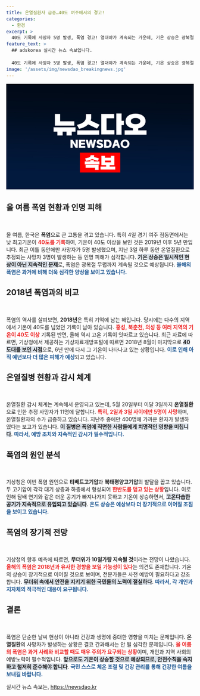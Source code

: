 ```yaml
---
title: 온열질환자 급증…40도 여주에서의 경고!
categories:
  - 환경
excerpt: >
  40도 기록에 사망자 5명 발생, 폭염 경고! 열대야가 계속되는 가운데, 기온 상승은 광복절까지 지속될 전망. 지나치게 뜨거워지는 여름이 인명피해를 초래하고 있다.
feature_text: >
  ## adskorea 실시간 뉴스 속보입니다.

  40도 기록에 사망자 5명 발생, 폭염 경고! 열대야가 계속되는 가운데, 기온 상승은 광복절까지 지속될 전망. 지나치게 뜨거워지는 여름이 인명피해를 초래하고 있다.
image: '/assets/img/newsdao_breakingnews.jpg'
---
```


<p><img src="/assets/img/newsdao_breakingnews.jpg" alt="adskorea 속보" /></p>

<h2>올 여름 폭염 현황과 인명 피해</h2>

<p data-ke-size="size16">&nbsp;</p>

<p>올 여름, 한국은 <b>폭염</b>으로 큰 고통을 겪고 있습니다. 특히 4일 경기 여주 점동면에서는 낮 최고기온이 <b><span style="color: #ee2323;">40도를 기록</span></b>하여, 기온이 40도 이상을 보인 것은 2019년 이후 5년 만입니다. 최근 이틀 동안에만 사망자가 5명 발생했으며, 지난 3일 하루 동안 온열질환으로 추정되는 사망자 3명이 발생하는 등 인명 피해가 심각합니다. <b><span style="background-color: #21538527;">기온 상승은 일시적인 현상이 아닌 지속적인 문제</span></b>로, 폭염은 광복절 무렵까지 계속될 것으로 예상됩니다. <b><span style="color: #1a5490;">올해의 폭염은 과거에 비해 더욱 심각한 양상을 보이고 있습니다.</span></b></p>

<h2>2018년 폭염과의 비교</h2>

<p data-ke-size="size16">&nbsp;</p>

<p>폭염의 역사를 살펴보면, <b>2018년</b>은 특히 기억에 남는 해입니다. 당시에는 다수의 지역에서 기온이 40도를 넘었던 기록이 남아 있습니다. <b><span style="color: #ee2323;">홍성, 북춘천, 의성 등 여러 지역의 기온이 40도 이상</span></b> 기록된 반면, 올해 역시 고온 기록이 잇따르고 있습니다. 최근 자료에 따르면, 기상청에서 제공하는 기상자료개방포털에 따르면 2018년 8월이 마지막으로 <b><span style="background-color: #21538527;">40도대를 보인 시점</span></b>으로, 6년 만에 다시 그 기온이 나타나고 있는 상황입니다. <b><span style="color: #1a5490;">이로 인해 아직 예년보다 더 많은 피해가 예상</span></b>되고 있습니다.</p>

<h2>온열질병 현황과 감시 체계</h2>

<p data-ke-size="size16">&nbsp;</p>

<p>온열질환 감시 체계는 계속해서 운영되고 있는데, 5월 20일부터 이달 3일까지 <b>온열질환</b>으로 인한 추정 사망자가 11명에 달합니다. <b><span style="color: #ee2323;">특히, 2일과 3일 사이에만 5명이 사망</span></b>하며, 온열질환자의 수가 급증하고 있습니다. 지난주 중에만 400명에 가까운 환자가 발생하였다는 보고가 있습니다. <b><span style="background-color: #21538527;">이 질병은 폭염에 직면한 사람들에게 치명적인 영향을 미칩니다</span></b>. <b><span style="color: #1a5490;">따라서, 예방 조치와 지속적인 감시가 필수적입니다.</span></b></p>

<h2>폭염의 원인 분석</h2>

<p data-ke-size="size16">&nbsp;</p>

<p>기상청은 이번 폭염 원인으로 <b>티베트고기압</b>과 <b>북태평양고기압</b>의 발달을 꼽고 있습니다. 두 고기압이 각각 대기 상층과 하층에서 형성되어 <b><span style="color: #ee2323;">한반도를 덮고 있는 상황</span></b>입니다. 이로 인해 담배 연기와 같은 더운 공기가 빠져나가지 못하고 기온이 상승하면서, <b><span style="background-color: #21538527;">고온다습한 공기가 지속적으로 유입되고 있습니다</span></b>. <b><span style="color: #1a5490;">온도 상승은 예상보다 더 장기적으로 이어질 조짐을 보이고 있습니다.</span></b></p>

<h2>폭염의 장기적 전망</h2>

<p data-ke-size="size16">&nbsp;</p>

<p>기상청의 향후 예측에 따르면, <b>무더위가 10일가량 지속될 것</b>이라는 전망이 나왔습니다. <b><span style="color: #ee2323;">올해의 폭염은 2018년과 유사한 경향을 보일 가능성이 있다</span></b>는 의견도 존재합니다. 기온의 상승이 장기적으로 이어질 것으로 보이며, 전문가들은 사전 예방이 필요하다고 강조합니다. <b><span style="background-color: #21538527;">무더위 속에서 안전을 지키기 위한 국민들의 노력이 절실하다</span></b>. <b><span style="color: #1a5490;">따라서, 각 개인과 지자체의 적극적인 대응이 요구됩니다.</span></b></p>

<h2>결론</h2>

<p data-ke-size="size16">&nbsp;</p>

<p>폭염은 단순한 날씨 현상이 아니라 건강과 생명에 중대한 영향을 미치는 문제입니다. <b>온열질환</b>의 사망자가 발생하는 상황은 결코 간과해서는 안 될 심각한 문제입니다. <b><span style="color: #ee2323;">올 여름의 폭염은 과거 사례와 비교할 때도 매우 주의가 요구되는 상황</span></b>이며, 개인과 지역 사회의 예방노력이 필수적입니다. <b><span style="background-color: #21538527;">앞으로도 기온이 상승할 것으로 예상되므로, 안전수칙을 숙지하고 철저히 준수해야 합니다</span></b>. <b><span style="color: #1a5490;">국민 스스로 체온 조절 및 건강 관리를 통해 건강한 여름을 보내길 바랍니다.</span></b></p>
실시간 뉴스 속보는, <a href="https://newsdao.kr" rel="dofollow">https://newsdao.kr</a>


